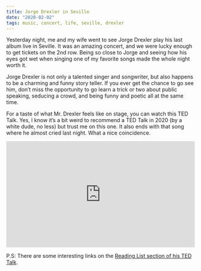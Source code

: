 ```yaml
---
title: Jorge Drexler in Seville
date: "2020-02-02"
tags: music, concert, life, seville, drexler
---
```


Yesterday night, me and my wife went to see Jorge Drexler play his last album live in Seville. It was an amazing concert, and we were lucky enough to get tickets on the 2nd row. Being so close to Jorge and seeing how his eyes got wet when singing one of my favorite songs made the whole night worth it.

Jorge Drexler is not only a talented singer and songwriter, but also happens to be a charming and funny story teller. If you ever get the chance to go see him, don’t miss the opportunity to go learn a trick or two about public speaking, seducing a crowd, and being funny and poetic all at the same time.

For a taste of what Mr. Drexler feels like on stage, you can watch this TED Talk. Yes, I know it’s a bit weird to recommend a TED Talk in 2020 (by a white dude, no less) but trust me on this one. It also ends with that song where he almost cried last night. What a nice coincidence.

<div style="max-width:854px">
  <div style="position:relative;height:0;padding-bottom:56.25%">
    <iframe src="https://embed.ted.com/talks/lang/en/jorge_drexler_poetry_music_and_identity" width="854" height="480" style="position:absolute;left:0;top:0;width:100%;height:100%" frameborder="0" scrolling="no" allowfullscreen></iframe>
  </div>
</div>

P.S: There are some interesting links on the [Reading List section of his TED Talk](https://www.ted.com/talks/jorge_drexler_poetry_music_and_identity/reading-list).
